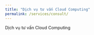 ```yaml
---
title: "Dịch vụ tư vấn Cloud Computing"
permalink: /services/consult/
---
```


Dịch vụ tư vấn Cloud Computing